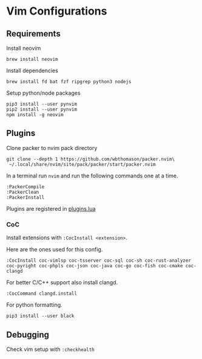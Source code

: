 # Vim Configurations

## Requirements

Install neovim

```
brew install neovim
```

Install dependencies

```
brew install fd bat fzf ripgrep python3 nodejs
```

Setup python/node packages

```
pip3 install --user pynvim
pip2 install --user pynvim
npm install -g neovim
```

## Plugins

Clone packer to nvim pack directory

```
git clone --depth 1 https://github.com/wbthomason/packer.nvim\
 ~/.local/share/nvim/site/pack/packer/start/packer.nvim
```

 In a terminal run `nvim` and run the following commands one at a time.

```
:PackerCompile
:PackerClean
:PackerInstall
```

Plugins are registered in [plugins.lua](lua/plugins.lua)

### CoC

Install extensions with `:CocInstall <extension>`.

Here are the ones used for this config.

```
:CocInstall coc-vimlsp coc-tsserver coc-sql coc-sh coc-rust-analyzer coc-pyright coc-phpls coc-json coc-java coc-go coc-fish coc-cmake coc-clangd
```

For better C/C++ support also install clangd.

`:CocCommand clangd.install`

For python formatting.

`pip3 install --user black`

## Debugging

Check vim setup with `:checkhealth`
